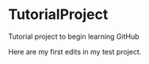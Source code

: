 # TutorialProject
Tutorial project to begin learning GitHub

Here are my first edits in my test project.
